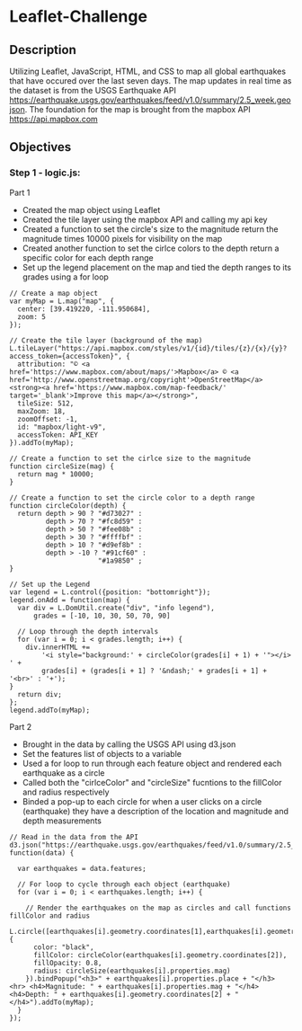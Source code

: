 # Leaflet-Challenge

## Description
Utilizing Leaflet, JavaScript, HTML, and CSS to map all global earthquakes that have occured over the last seven days. The map updates in real time as the dataset is from the USGS Earthquake API <https://earthquake.usgs.gov/earthquakes/feed/v1.0/summary/2.5_week.geojson>. The foundation for the map is brought from the mapbox API <https://api.mapbox.com>

## Objectives

### Step 1 - logic.js:
Part 1
* Created the map object using Leaflet
* Created the tile layer using the mapbox API and calling my api key
* Created a function to set the circle's size to the magnitude return the magnitude times 10000 pixels for visibility on the map
* Created another function to set the cirlce colors to the depth return a specific color for each depth range
* Set up the legend placement on the map and tied the depth ranges to its grades using a for loop
```
// Create a map object
var myMap = L.map("map", {
  center: [39.419220, -111.950684],
  zoom: 5
});
  
// Create the tile layer (background of the map)
L.tileLayer("https://api.mapbox.com/styles/v1/{id}/tiles/{z}/{x}/{y}?access_token={accessToken}", {
  attribution: "© <a href='https://www.mapbox.com/about/maps/'>Mapbox</a> © <a href='http://www.openstreetmap.org/copyright'>OpenStreetMap</a> <strong><a href='https://www.mapbox.com/map-feedback/' target='_blank'>Improve this map</a></strong>",
  tileSize: 512,
  maxZoom: 18,
  zoomOffset: -1,
  id: "mapbox/light-v9",
  accessToken: API_KEY
}).addTo(myMap);

// Create a function to set the cirlce size to the magnitude
function circleSize(mag) {
  return mag * 10000;
}

// Create a function to set the circle color to a depth range
function circleColor(depth) {
  return depth > 90 ? "#d73027" :
         depth > 70 ? "#fc8d59" :
         depth > 50 ? "#fee08b" :
         depth > 30 ? "#ffffbf" :
         depth > 10 ? "#d9ef8b" :
         depth > -10 ? "#91cf60" :
                      "#1a9850" ;
}

// Set up the Legend
var legend = L.control({position: "bottomright"});
legend.onAdd = function(map) {
  var div = L.DomUtil.create("div", "info legend"),
      grades = [-10, 10, 30, 50, 70, 90]

  // Loop through the depth intervals
  for (var i = 0; i < grades.length; i++) {
    div.innerHTML +=
        '<i style="background:' + circleColor(grades[i] + 1) + '"></i> ' +
        grades[i] + (grades[i + 1] ? '&ndash;' + grades[i + 1] + '<br>' : '+');
}
  return div;
};
legend.addTo(myMap);
```

Part 2
* Brought in the data by calling the USGS API using d3.json
* Set the features list of objects to a variable
* Used a for loop to run through each feature object and rendered each earthquake as a circle
* Called both the "cirlceColor" and "circleSize" fucntions to the fillColor and radius respectively
* Binded a pop-up to each circle for when a user clicks on a circle (earthquake) they have a description of the location and magnitude and depth measurements
```
// Read in the data from the API
d3.json("https://earthquake.usgs.gov/earthquakes/feed/v1.0/summary/2.5_week.geojson", function(data) {
    
  var earthquakes = data.features;

  // For loop to cycle through each object (earthquake)
  for (var i = 0; i < earthquakes.length; i++) {

    // Render the earthquakes on the map as circles and call functions fillColor and radius
    L.circle([earthquakes[i].geometry.coordinates[1],earthquakes[i].geometry.coordinates[0]], {
      color: "black",
      fillColor: circleColor(earthquakes[i].geometry.coordinates[2]),
      fillOpacity: 0.8,
      radius: circleSize(earthquakes[i].properties.mag)
    }).bindPopup("<h3>" + earthquakes[i].properties.place + "</h3> <hr> <h4>Magnitude: " + earthquakes[i].properties.mag + "</h4> <h4>Depth: " + earthquakes[i].geometry.coordinates[2] + "</h4>").addTo(myMap);
  }
});
```